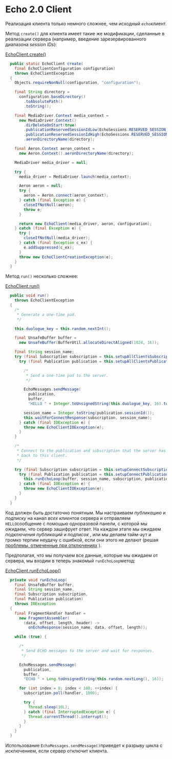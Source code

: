 # Echo 2.0 Client

Реализация клиента только немного сложнее, чем исходный `echo`клиент.

Метод `create()` для клиента имеет такие же модификации, сделанные в реализации сервера \(например, введение зарезервированного диапазона _session IDs_\):

[EchoClient.create\(\)](https://github.com/io7m/aeron-guide/blob/f967e09d36ec8c7f525a66ade2f6f00ab43dcd51/src/main/java/com/io7m/aeron_guide/take2/EchoClient.java#L79)

```java
  public static EchoClient create(
    final EchoClientConfiguration configuration)
    throws EchoClientException
  {
    Objects.requireNonNull(configuration, "configuration");

    final String directory =
      configuration.baseDirectory()
        .toAbsolutePath()
        .toString();

    final MediaDriver.Context media_context =
      new MediaDriver.Context()
        .dirDeleteOnStart(true)
        .publicationReservedSessionIdLow(EchoSessions.RESERVED_SESSION_ID_LOW)
        .publicationReservedSessionIdHigh(EchoSessions.RESERVED_SESSION_ID_HIGH)
        .aeronDirectoryName(directory);

    final Aeron.Context aeron_context =
      new Aeron.Context().aeronDirectoryName(directory);

    MediaDriver media_driver = null;

    try {
      media_driver = MediaDriver.launch(media_context);

      Aeron aeron = null;
      try {
        aeron = Aeron.connect(aeron_context);
      } catch (final Exception e) {
        closeIfNotNull(aeron);
        throw e;
      }

      return new EchoClient(media_driver, aeron, configuration);
    } catch (final Exception e) {
      try {
        closeIfNotNull(media_driver);
      } catch (final Exception c_ex) {
        e.addSuppressed(c_ex);
      }
      throw new EchoClientCreationException(e);
    }
  }
```

Метод `run()` несколько сложнее:

[EchoClient.run\(\)](https://github.com/io7m/aeron-guide/blob/f967e09d36ec8c7f525a66ade2f6f00ab43dcd51/src/main/java/com/io7m/aeron_guide/take2/EchoClient.java#L175)

```java
  public void run()
    throws EchoClientException
  {
    /*
     * Generate a one-time pad.
     */

    this.duologue_key = this.random.nextInt();

    final UnsafeBuffer buffer =
      new UnsafeBuffer(BufferUtil.allocateDirectAligned(1024, 16));

    final String session_name;
    try (final Subscription subscription = this.setupAllClientsSubscription()) {
      try (final Publication publication = this.setupAllClientsPublication()) {

        /*
         * Send a one-time pad to the server.
         */

        EchoMessages.sendMessage(
          publication,
          buffer,
          "HELLO " + Integer.toUnsignedString(this.duologue_key, 16).toUpperCase());

        session_name = Integer.toString(publication.sessionId());
        this.waitForConnectResponse(subscription, session_name);
      } catch (final IOException e) {
        throw new EchoClientIOException(e);
      }
    }

    /*
     * Connect to the publication and subscription that the server has sent
     * back to this client.
     */

    try (final Subscription subscription = this.setupConnectSubscription()) {
      try (final Publication publication = this.setupConnectPublication()) {
        this.runEchoLoop(buffer, session_name, subscription, publication);
      } catch (final IOException e) {
        throw new EchoClientIOException(e);
      }
    }
  }
```

Код должен быть достаточно понятным. Мы настраиваем _публикацию_ и _подписку_ на канал _всех клиентов_ сервера и отправляем `HELLO`сообщение с помощью одноразовой панели, с которой мы ожидаем, что сервер зашифрует ответ. На каждом этапе мы ожидаем _подключения публикаций_ и _подписок_ , или мы делаем тайм-аут и громко терпим неудачу с ошибкой, если они этого не делают \(решая [проблемы, отмеченные при отключениях](../client-and-server-part-1/implementation-weaknesses.md#otklyuchenie-servera-echoclient) \).

Предполагая, что мы получаем все данные, которые мы ожидаем от сервера, мы входим в теперь знакомый `runEchoLoop`метод:

[EchoClient.runEchoLoop\(\)](https://github.com/io7m/aeron-guide/blob/f967e09d36ec8c7f525a66ade2f6f00ab43dcd51/src/main/java/com/io7m/aeron_guide/take2/EchoClient.java#L221)

```java
  private void runEchoLoop(
    final UnsafeBuffer buffer,
    final String session_name,
    final Subscription subscription,
    final Publication publication)
    throws IOException
  {
    final FragmentHandler handler =
      new FragmentAssembler(
        (data, offset, length, header) ->
          onEchoResponse(session_name, data, offset, length));

    while (true) {

      /*
       * Send ECHO messages to the server and wait for responses.
       */

      EchoMessages.sendMessage(
        publication,
        buffer,
        "ECHO " + Long.toUnsignedString(this.random.nextLong(), 16));

      for (int index = 0; index < 100; ++index) {
        subscription.poll(handler, 1000);

        try {
          Thread.sleep(10L);
        } catch (final InterruptedException e) {
          Thread.currentThread().interrupt();
        }
      }
    }
  }
```

Использование `EchoMessages.sendMessage()`приведет к разрыву цикла с исключением, если сервер отключит клиента.

